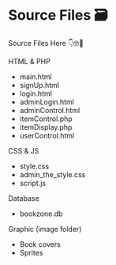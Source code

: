 # Source Files 🗃️

Source Files Here 👇🤓📁

HTML & PHP

- main.html
- signUp.html
- login.html
- adminLogin.html
- adminControl.html
- itemControl.php
- itemDisplay.php
- userControl.html

CSS & JS

- style.css
- admin_the_style.css
- script.js

Database

- bookzone.db

Graphic (image folder)

- Book covers
- Sprites
